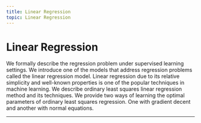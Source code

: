 ```yaml
---
title: Linear Regression
topic: Linear Regression
---
```


# Linear Regression

We formally describe the regression problem under supervised learning settings. We introduce one of the models that address regression problems called the linear regression model. Linear regression due to its relative simplicity and well-known properties is one of the popular techniques in machine learning. We describe ordinary least squares linear regression method and its techniques. We provide two ways of learning the optimal parameters of ordinary least squares regression. One with gradient decent and another with normal equations.

---